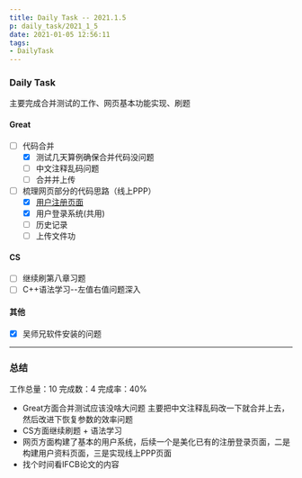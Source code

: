 ```yaml
---
title: Daily Task -- 2021.1.5
p: daily_task/2021_1_5
date: 2021-01-05 12:56:11
tags:
- DailyTask
---
```


### Daily Task

主要完成合并测试的工作、网页基本功能实现、刷题

<!--more-->

#### Great
* [ ] 代码合并
    * [x] 测试几天算例确保合并代码没问题
    * [ ] 中文注释乱码问题
    * [ ] 合并并上传
* [ ] 梳理网页部分的代码思路（线上PPP）
    * [x] [用户注册页面](/2021/01/06/Python/Flask_register/)
    * [x] 用户登录系统(共用)
    * [ ] 历史记录
    * [ ] 上传文件功

#### CS
* [ ] 继续刷第八章习题
* [ ] C++语法学习--左值右值问题深入

#### 其他
* [x] 吴师兄软件安装的问题

---

### 总结
工作总量：10
完成数：4
完成率：40%
* Great方面合并测试应该没啥大问题 主要把中文注释乱码改一下就合并上去，然后改进下恢复参数的效率问题
* CS方面继续刷题 + 语法学习
* 网页方面构建了基本的用户系统，后续一个是美化已有的注册登录页面，二是构建用户资料页面，三是实现线上PPP页面
* 找个时间看IFCB论文的内容 


